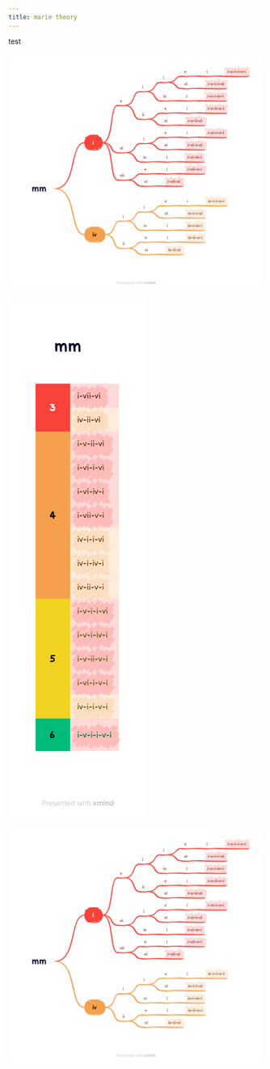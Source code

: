 ```yaml
---
title: marie theory
---
```


test

![mm info](../_img/mm.png)

![x](./img/mm_2.png)

![mm info](/_img/mm.png)


